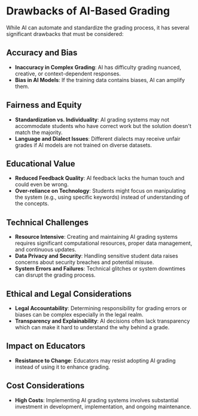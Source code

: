 # Drawbacks of AI-Based Grading

While AI can automate and standardize the grading process, it has several significant drawbacks that must be considered:

## Accuracy and Bias
- **Inaccuracy in Complex Grading**: AI has difficulty grading nuanced, creative, or context-dependent responses.
- **Bias in AI Models**: If the training data contains biases, AI can amplify them.

## Fairness and Equity
- **Standardization vs. Individuality**: AI grading systems may not accommodate students who have correct work but the solution doesn't match the majority.
- **Language and Dialect Issues**: Different dialects may receive unfair grades if AI models are not trained on diverse datasets.

## Educational Value
- **Reduced Feedback Quality**: AI feedback lacks the human touch and could even be wrong.
- **Over-reliance on Technology**: Students might focus on manipulating the system (e.g., using specific keywords) instead of understanding of the concepts.

## Technical Challenges
- **Resource Intensive**: Creating and maintaining AI grading systems requires significant computational resources, proper data management, and continuous updates.
- **Data Privacy and Security**: Handling sensitive student data raises concerns about security breaches and potential misuse.
- **System Errors and Failures**: Technical glitches or system downtimes can disrupt the grading process.

## Ethical and Legal Considerations
- **Legal Accountability**: Determining responsibility for grading errors or biases can be complex especially in the legal realm.
- **Transparency and Explainability**: AI decisions often lack transparency which can make it hard to understand the why behind a grade.

## Impact on Educators
- **Resistance to Change**: Educators may resist adopting AI grading instead of using it to enhance grading.

## Cost Considerations
- **High Costs**: Implementing AI grading systems involves substantial investment in development, implementation, and ongoing maintenance.